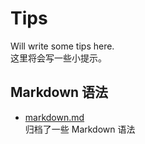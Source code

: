 # Tips
Will write some tips here.  
这里将会写一些小提示。

## Markdown 语法
- [markdown.md](https://github.com/yzy613/tips/blob/master/markdown.md)  
归档了一些 Markdown 语法
